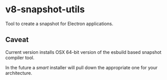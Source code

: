 # v8-snapshot-utils 

Tool to create a snapshot for Electron applications.

## Caveat

Current version installs OSX 64-bit version of the esbuild based snapshot compiler tool.

In the future a _smart_ installer will pull down the appropriate one for your architecture.
